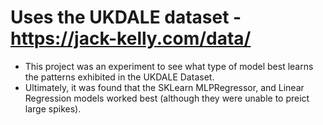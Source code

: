 # Uses the UKDALE dataset - https://jack-kelly.com/data/
- This project was an experiment to see what type of model best learns the patterns exhibited in the UKDALE Dataset.
- Ultimately, it was found that the SKLearn MLPRegressor, and Linear Regression models worked best (although they were unable to preict large spikes).
